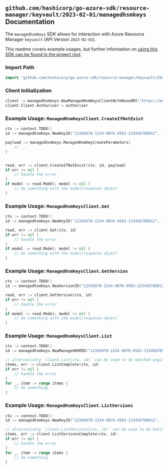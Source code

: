 
## `github.com/hashicorp/go-azure-sdk/resource-manager/keyvault/2023-02-01/managedhsmkeys` Documentation

The `managedhsmkeys` SDK allows for interaction with Azure Resource Manager `keyvault` (API Version `2023-02-01`).

This readme covers example usages, but further information on [using this SDK can be found in the project root](https://github.com/hashicorp/go-azure-sdk/tree/main/docs).

### Import Path

```go
import "github.com/hashicorp/go-azure-sdk/resource-manager/keyvault/2023-02-01/managedhsmkeys"
```


### Client Initialization

```go
client := managedhsmkeys.NewManagedHsmKeysClientWithBaseURI("https://management.azure.com")
client.Client.Authorizer = authorizer
```


### Example Usage: `ManagedHsmKeysClient.CreateIfNotExist`

```go
ctx := context.TODO()
id := managedhsmkeys.NewKeyID("12345678-1234-9876-4563-123456789012", "example-resource-group", "managedHSMValue", "keyValue")

payload := managedhsmkeys.ManagedHsmKeyCreateParameters{
	// ...
}


read, err := client.CreateIfNotExist(ctx, id, payload)
if err != nil {
	// handle the error
}
if model := read.Model; model != nil {
	// do something with the model/response object
}
```


### Example Usage: `ManagedHsmKeysClient.Get`

```go
ctx := context.TODO()
id := managedhsmkeys.NewKeyID("12345678-1234-9876-4563-123456789012", "example-resource-group", "managedHSMValue", "keyValue")

read, err := client.Get(ctx, id)
if err != nil {
	// handle the error
}
if model := read.Model; model != nil {
	// do something with the model/response object
}
```


### Example Usage: `ManagedHsmKeysClient.GetVersion`

```go
ctx := context.TODO()
id := managedhsmkeys.NewVersionID("12345678-1234-9876-4563-123456789012", "example-resource-group", "managedHSMValue", "keyValue", "versionValue")

read, err := client.GetVersion(ctx, id)
if err != nil {
	// handle the error
}
if model := read.Model; model != nil {
	// do something with the model/response object
}
```


### Example Usage: `ManagedHsmKeysClient.List`

```go
ctx := context.TODO()
id := managedhsmkeys.NewManagedHSMID("12345678-1234-9876-4563-123456789012", "example-resource-group", "managedHSMValue")

// alternatively `client.List(ctx, id)` can be used to do batched pagination
items, err := client.ListComplete(ctx, id)
if err != nil {
	// handle the error
}
for _, item := range items {
	// do something
}
```


### Example Usage: `ManagedHsmKeysClient.ListVersions`

```go
ctx := context.TODO()
id := managedhsmkeys.NewKeyID("12345678-1234-9876-4563-123456789012", "example-resource-group", "managedHSMValue", "keyValue")

// alternatively `client.ListVersions(ctx, id)` can be used to do batched pagination
items, err := client.ListVersionsComplete(ctx, id)
if err != nil {
	// handle the error
}
for _, item := range items {
	// do something
}
```
